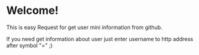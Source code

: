 # Welcome!
This is easy Request for get user mini information from github.

If you need get information about user just enter username to http address after symbol "=" ;)
